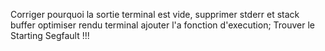 Corriger pourquoi la sortie terminal est vide, supprimer stderr et stack buffer
optimiser rendu terminal
ajouter l'a fonction d'execution;
Trouver le Starting Segfault !!!